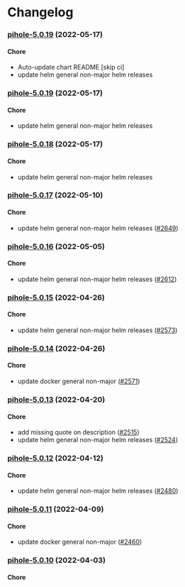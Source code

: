 # Changelog<br>


<a name="pihole-5.0.19"></a>
### [pihole-5.0.19](https://github.com/truecharts/apps/compare/pihole-5.0.18...pihole-5.0.19) (2022-05-17)

#### Chore

* Auto-update chart README [skip ci]
* update helm general non-major helm releases



<a name="pihole-5.0.19"></a>
### [pihole-5.0.19](https://github.com/truecharts/apps/compare/pihole-5.0.18...pihole-5.0.19) (2022-05-17)

#### Chore

* update helm general non-major helm releases



<a name="pihole-5.0.18"></a>
### [pihole-5.0.18](https://github.com/truecharts/apps/compare/pihole-5.0.17...pihole-5.0.18) (2022-05-17)

#### Chore

* update helm general non-major helm releases



<a name="pihole-5.0.17"></a>
### [pihole-5.0.17](https://github.com/truecharts/apps/compare/pihole-5.0.16...pihole-5.0.17) (2022-05-10)

#### Chore

* update helm general non-major helm releases ([#2649](https://github.com/truecharts/apps/issues/2649))



<a name="pihole-5.0.16"></a>
### [pihole-5.0.16](https://github.com/truecharts/apps/compare/pihole-5.0.15...pihole-5.0.16) (2022-05-05)

#### Chore

* update helm general non-major helm releases ([#2612](https://github.com/truecharts/apps/issues/2612))



<a name="pihole-5.0.15"></a>
### [pihole-5.0.15](https://github.com/truecharts/apps/compare/pihole-5.0.14...pihole-5.0.15) (2022-04-26)

#### Chore

* update helm general non-major helm releases ([#2573](https://github.com/truecharts/apps/issues/2573))



<a name="pihole-5.0.14"></a>
### [pihole-5.0.14](https://github.com/truecharts/apps/compare/pihole-5.0.13...pihole-5.0.14) (2022-04-26)

#### Chore

* update docker general non-major ([#2571](https://github.com/truecharts/apps/issues/2571))



<a name="pihole-5.0.13"></a>
### [pihole-5.0.13](https://github.com/truecharts/apps/compare/pihole-5.0.12...pihole-5.0.13) (2022-04-20)

#### Chore

* add missing quote on description ([#2515](https://github.com/truecharts/apps/issues/2515))
* update helm general non-major helm releases ([#2524](https://github.com/truecharts/apps/issues/2524))



<a name="pihole-5.0.12"></a>
### [pihole-5.0.12](https://github.com/truecharts/apps/compare/pihole-5.0.11...pihole-5.0.12) (2022-04-12)

#### Chore

* update helm general non-major helm releases ([#2480](https://github.com/truecharts/apps/issues/2480))



<a name="pihole-5.0.11"></a>
### [pihole-5.0.11](https://github.com/truecharts/apps/compare/pihole-5.0.10...pihole-5.0.11) (2022-04-09)

#### Chore

* update docker general non-major ([#2460](https://github.com/truecharts/apps/issues/2460))



<a name="pihole-5.0.10"></a>
### [pihole-5.0.10](https://github.com/truecharts/apps/compare/pihole-5.0.9...pihole-5.0.10) (2022-04-03)

#### Chore
